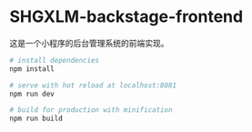 # SHGXLM-backstage-frontend

这是一个小程序的后台管理系统的前端实现。

``` bash
# install dependencies
npm install

# serve with hot reload at localhost:8081
npm run dev

# build for production with minification
npm run build
```
